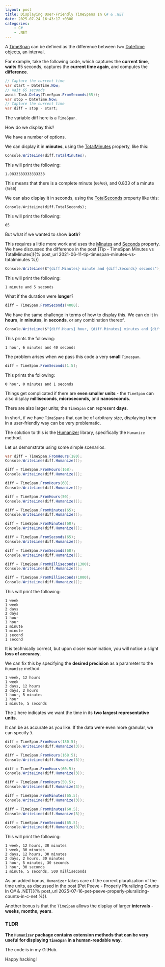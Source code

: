 ```yaml
---
layout: post
title: Displaying User-Friendly TimeSpans In C# & .NET
date: 2025-07-24 16:43:17 +0300
categories:
    - C#
    - .NET
---
```


A [TimeSpan](https://learn.microsoft.com/en-us/dotnet/api/system.timespan?view=net-9.0) can be defined as the difference between two [DateTime](https://learn.microsoft.com/en-us/dotnet/api/system.datetime?view=net-9.0) objects, an interval.

For example, take the following code, which captures the **current time**, **waits** 65 seconds, captures the **current time again**, and computes the **difference**.

```c#
// Capture the current time
var start = DateTime.Now;
// Wait 65 seconds
await Task.Delay(TimeSpan.FromSeconds(65));
var stop = DateTime.Now;
// Capture the current time
var diff = stop - start;
```

The variable diff here is a `TimeSpan`.

How do we display this?

We have a number of options.

We can display it in **minutes**, using the [TotalMinutes](https://learn.microsoft.com/en-us/dotnet/api/system.timespan.totalminutes?view=net-9.0) property, like this:

```c#
Console.WriteLine(diff.TotalMinutes);
```

This will print the following:

```plaintext
1.0833333333333333
```

This means that there is a complete minute (`60`/`60`), and 0.833 of a minute (`5`/`60`)

We can also display it in seconds, using the [TotalSeconds](https://learn.microsoft.com/en-us/dotnet/api/system.timespan.totalminutes?view=net-9.0) property like this:

```plaintext
Console.WriteLine(diff.TotalSeconds);
```

This will print the following:

```plaintext
65
```

But what if we wanted to show **both**?

This requires a little more work and uses the [Minutes](https://learn.microsoft.com/en-us/dotnet/api/system.timespan.minutes?view=net-9.0) and [Seconds](https://learn.microsoft.com/en-us/dotnet/api/system.timespan.seconds?view=net-9.0) property. We have discussed the difference in the post [Tip - TimeSpan Minutes vs TotalMinutes]({% post_url 2021-06-11-tip-timespan-minutes-vs-totalminutes %})

```c#
Console.WriteLine($"{diff.Minutes} minute and {diff.Seconds} seconds");
```

This will print the following:

```plaintext
1 minute and 5 seconds
```

What if the duration were **longer**? 

```c#
diff = TimeSpan.FromSeconds(4000);
```

We have the same challenge in terms of how to display this. We can do it in **hours**, in **minutes**, in **seconds**, or any combination thereof.

```c#
Console.WriteLine($"{diff.Hours} hour, {diff.Minutes} minutes and {diff.Seconds} seconds");
```

This prints the following:

```plaintext
1 hour, 6 minutes and 40 seconds
```

The problem arises when we pass this code a very **small** `Timespan`.

```c#
diff = TimeSpan.FromSeconds(1.5);
```

This prints the following:

```plaintext
0 hour, 0 minutes and 1 seconds
```

Things get complicated if there are **even smaller units** - the `TimeSpan` can also display **milliseconds**, **microseconds,** and **nanoseconds**. 

There are also larger units; the `TimeSpan` can represent **days**.

In short, if we have `TimeSpans` that can be of arbitrary size, displaying them in a user-friendly way can be very problematic.

The solution to this is the [Humanizer](https://github.com/Humanizr/Humanizer) library, specifically the `Humanize` method.

Let us demonstrate using some simple scenarios.

```c#
var diff = TimeSpan.FromHours(180);
Console.WriteLine(diff.Humanize());

diff = TimeSpan.FromHours(168);
Console.WriteLine(diff.Humanize());

diff = TimeSpan.FromHours(60);
Console.WriteLine(diff.Humanize());

diff = TimeSpan.FromHours(50);
Console.WriteLine(diff.Humanize());

diff = TimeSpan.FromMinutes(65);
Console.WriteLine(diff.Humanize());

diff = TimeSpan.FromMinutes(60);
Console.WriteLine(diff.Humanize());

diff = TimeSpan.FromSeconds(65);
Console.WriteLine(diff.Humanize());

diff = TimeSpan.FromSeconds(60);
Console.WriteLine(diff.Humanize());

diff = TimeSpan.FromMilliseconds(1300);
Console.WriteLine(diff.Humanize());

diff = TimeSpan.FromMilliseconds(1000);
Console.WriteLine(diff.Humanize());
```

This will print the following:

```plaintext
1 week
1 week
2 days
2 days
1 hour
1 hour
1 minute
1 minute
1 second
1 second

```

It is technically correct, but upon closer examination, you will notice a slight **loss of accuracy**.

We can fix this by specifying the **desired precision** as a parameter to the `Humanize` method.

```plaintext
1 week, 12 hours
1 week
2 days, 12 hours
2 days, 2 hours
1 hour, 5 minutes
1 hour
1 minute, 5 seconds

```

The `2` here indicates we want the time in its **two largest representative units**.

It can be as accurate as you like. If the data were even more granular, we can specify `3`.

```c#
diff = TimeSpan.FromHours(180.5);
Console.WriteLine(diff.Humanize(3));

diff = TimeSpan.FromHours(168.5);
Console.WriteLine(diff.Humanize(3));

diff = TimeSpan.FromHours(60.5);
Console.WriteLine(diff.Humanize(3));

diff = TimeSpan.FromHours(50.5);
Console.WriteLine(diff.Humanize(3));

diff = TimeSpan.FromMinutes(65.5);
Console.WriteLine(diff.Humanize(3));

diff = TimeSpan.FromMinutes(60.5);
Console.WriteLine(diff.Humanize(3));

diff = TimeSpan.FromSeconds(65.5);
Console.WriteLine(diff.Humanize(3));
```

This will print the following:

```plaintext
1 week, 12 hours, 30 minutes
1 week, 30 minutes
2 days, 12 hours, 30 minutes
2 days, 2 hours, 30 minutes
1 hour, 5 minutes, 30 seconds
1 hour, 30 seconds
1 minute, 5 seconds, 500 milliseconds
```

As an added bonus, `Humanizer` takes care of the correct pluralization of the time units, as discussed in the post [Pet Peeve - Properly Pluralizing Counts In C# & .NET]({% post_url 2025-07-16-pet-peeve-properly-pluralizing-counts-in-c-net %}).

Another bonus is that the `TimeSpan` allows the display of larger **intervals** - **weeks**, **months**, **years**.

### TLDR

**The `Humanizer` package contains extension methods that can be very useful for displaying `TimeSpan` in a human-readable way.**

The code is in my GitHub.

Happy hacking!

